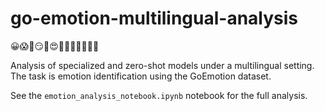# go-emotion-multilingual-analysis
😀😱🤬😏🫠😍😵‍💫🤨🤗🫨🤯🤣

Analysis of specialized and zero-shot models under a multilingual setting. The task is emotion identification using the GoEmotion dataset.

See the ```emotion_analysis_notebook.ipynb``` notebook for the full analysis.
